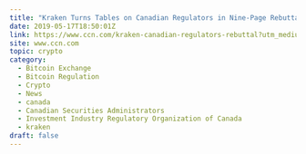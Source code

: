 ```yaml
---
title: "Kraken Turns Tables on Canadian Regulators in Nine-Page Rebuttal"
date: 2019-05-17T18:50:01Z
link: https://www.ccn.com/kraken-canadian-regulators-rebuttal?utm_medium=RSS&utm_source=hune
site: www.ccn.com
topic: crypto
category:
  - Bitcoin Exchange
  - Bitcoin Regulation
  - Crypto
  - News
  - canada
  - Canadian Securities Administrators
  - Investment Industry Regulatory Organization of Canada
  - kraken
draft: false
---
```

